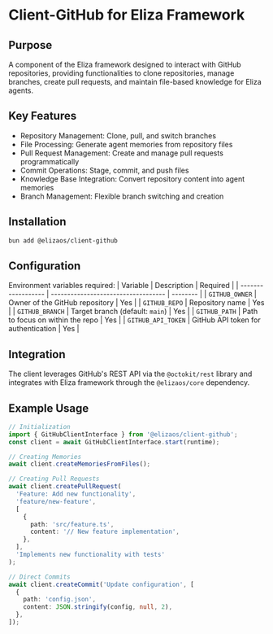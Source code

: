# Client-GitHub for Eliza Framework

## Purpose

A component of the Eliza framework designed to interact with GitHub repositories, providing functionalities to clone repositories, manage branches, create pull requests, and maintain file-based knowledge for Eliza agents.

## Key Features

- Repository Management: Clone, pull, and switch branches
- File Processing: Generate agent memories from repository files
- Pull Request Management: Create and manage pull requests programmatically
- Commit Operations: Stage, commit, and push files
- Knowledge Base Integration: Convert repository content into agent memories
- Branch Management: Flexible branch switching and creation

## Installation

```bash
bun add @elizaos/client-github
```

## Configuration

Environment variables required:
| Variable | Description | Required |
| ------------------ | ----------------------------------- | -------- |
| `GITHUB_OWNER` | Owner of the GitHub repository | Yes |
| `GITHUB_REPO` | Repository name | Yes |
| `GITHUB_BRANCH` | Target branch (default: `main`) | Yes |
| `GITHUB_PATH` | Path to focus on within the repo | Yes |
| `GITHUB_API_TOKEN` | GitHub API token for authentication | Yes |

## Integration

The client leverages GitHub's REST API via the `@octokit/rest` library and integrates with Eliza framework through the `@elizaos/core` dependency.

## Example Usage

```typescript
// Initialization
import { GitHubClientInterface } from '@elizaos/client-github';
const client = await GitHubClientInterface.start(runtime);

// Creating Memories
await client.createMemoriesFromFiles();

// Creating Pull Requests
await client.createPullRequest(
  'Feature: Add new functionality',
  'feature/new-feature',
  [
    {
      path: 'src/feature.ts',
      content: '// New feature implementation',
    },
  ],
  'Implements new functionality with tests'
);

// Direct Commits
await client.createCommit('Update configuration', [
  {
    path: 'config.json',
    content: JSON.stringify(config, null, 2),
  },
]);
```
